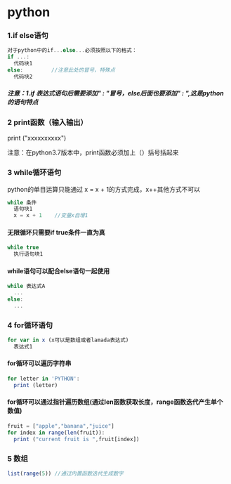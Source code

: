 # python
### 1.if else语句
```javascript
对于python中的if...else...必须按照以下的格式：
if ...:
  代码块1
else:         //注意此处的冒号，特殊点
  代码块2
```

##### 注意：1.if 表达式语句后需要添加" : "冒号，else后面也要添加" : ",这是python的语句特点


### 2 print函数（输入输出）
print ("xxxxxxxxxx")

注意：在python3.7版本中，print函数必须加上（）括号括起来

### 3 while循环语句
python的单目运算只能通过 x = x + 1的方式完成，x++其他方式不可以
```javascript
while 条件
  语句块1
  x = x + 1    //变量x自增1
```

#### 无限循环只需要if true条件一直为真
```javascript
while true
  执行语句块1
```

#### while语句可以配合else语句一起使用
```javascript
while 表达式A
  ...
else:
  ...
```
 
### 4 for循环语句
```javascript
for var in x (x可以是数组或者lamada表达式)
  表达式1
```

#### for循环可以遍历字符串
```javascript
for letter in 'PYTHON':
  print (letter)
```

#### for循环可以通过指针遍历数组(通过len函数获取长度，range函数迭代产生单个数值)
```javascript
fruit = ["apple","banana","juice"]
for index in range(len(fruit)):
  print ("current fruit is ",fruit[index]) 
```

### 5 数组
```javascript
list(range(5)) //通过内置函数迭代生成数字
```

     
 
